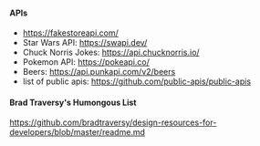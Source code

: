 #### APIs
- https://fakestoreapi.com/
- Star Wars API: https://swapi.dev/
- Chuck Norris Jokes: https://api.chucknorris.io/
- Pokemon API: https://pokeapi.co/
- Beers: https://api.punkapi.com/v2/beers
- list of public apis: https://github.com/public-apis/public-apis


#### Brad Traversy's Humongous List
https://github.com/bradtraversy/design-resources-for-developers/blob/master/readme.md